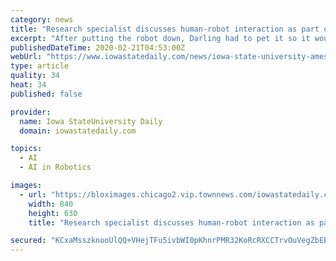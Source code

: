 ```yaml
---
category: news
title: "Research specialist discusses human-robot interaction as part of Engineers' Week"
excerpt: "After putting the robot down, Darling had to pet it so it would “calm down.” This brought the themes of the lecture to light — the differences between human and artificial intelligence, social robotics and humans’ empathy to robots. Darling then went on to discuss robot usage in social situations. The examples she brought up were formed ..."
publishedDateTime: 2020-02-21T04:53:00Z
webUrl: "https://www.iowastatedaily.com/news/iowa-state-university-ames-kate-darling-human-robot-interaction-engineers-week-melissa-hall-trenten-goode-artificial-intelligence-social-robots-robotics-research-specialist-lecture/article_92550e42-545f-11ea-9eda-47c27c4ca6f7.html"
type: article
quality: 34
heat: 34
published: false

provider:
  name: Iowa StateUniversity Daily
  domain: iowastatedaily.com

topics:
  - AI
  - AI in Robotics

images:
  - url: "https://bloximages.chicago2.vip.townnews.com/iowastatedaily.com/content/tncms/assets/v3/editorial/6/a9/6a908074-5461-11ea-b663-8f288a18e037/5e4f5aded92e2.image.jpg?resize=840%2C630"
    width: 840
    height: 630
    title: "Research specialist discusses human-robot interaction as part of Engineers' Week"

secured: "KCxaMsszknooUlQQ+VHejTFu5ivbWI0pKhnrPMR32KoRcRXCCTrvOuVegZbEEmt2LswhVInzRv7vh7EoBNXnCfRrPpVmK5Dih/auK8mHSkzDw6kPvNpdMMcaYoXO+7E1AhDA97WLWyEy7v7lKv7G0oiIi2UPjXpk5ZZa/+0B2H5H/ofqD6LSHKkWL/GWsxGgFwDjjJ0W7H4nMyR74PxVNHZCLGI6HZQPs5lLnhDxpMskDn7s8A/joTYILrgoM651g1gF7xt+Cx1hTd5KPdYko88CxBTIjl0lHnVbAWion3erXJPup9bjWJWUNpkoXD2R;5BCc/ScpNn9XrjnJh3fRGw=="
---
```



